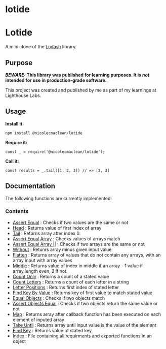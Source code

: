 # lotide


# Lotide

A mini clone of the [Lodash](https://lodash.com) library.

## Purpose

**_BEWARE:_ This library was published for learning purposes. It is _not_ intended for use in production-grade software.**

This project was created and published by me as part of my learnings at Lighthouse Labs. 

## Usage

**Install it:**

`npm install @nicolecmaclean/lotide`

**Require it:**

`const _ = require('@nicolecmaclean/lotide');`

**Call it:**

`const results = _.tail([1, 2, 3]) // => [2, 3]`

## Documentation

The following functions are currently implemented:

### Contents
* [Assert Equal](/assertEqual.js)                : Checks if two values are the same or not
* [Head](/head.js)                               : Returns value of first index of array
* [Tail](/tail.js)                               : Returns array after index 0.
* [Assert Equal Array](/eqArrays.js)             : Checks values of arrays match
* [Assert Equal Array ||](/assertArrayEqual.js)  : Checks if two arrays are the same or not
* [Without](/without.js)                         : Retunrs array minus given input value
* [Flatten](/flatten.js)                         : Returns array of values that do not contain any arrays, with an array input with array values
* [Middle](/middle.js)                           : Returns value of index in middle if an array - 1 value if array.length even, 2 if not.
* [Count Only](/countOnly.js)                    : Returns a count of a stated value
* [Count Letters](/countLetters.js)              : Returns a count of each letter in a string
* [Letter Positions](/letterPositions.js)        : Returns first index of stated letter
* [Find Key By Value](/findKeyByValue.js)        : Returns key of first value to match stated value
* [Equal Objects](/eqObjects.js)                 : Checks if two objects match
* [Assert Objects Equal](/assertObjectsEqual.js) : Checks if two objects return the same value or not
* [Map](/map.js)                                 : Returns array after callback function has been executed on each element of inputed array
* [Take Until](/takeUntil.js)                    : Returns array until input value is the value of the element
* [Find Key](/findKey.js)                        : Returns value of stated key
* [Index](/index.js)                             : File containing all requirments and exported functions in an object
